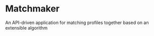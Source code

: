 # Matchmaker
An API-driven application for matching profiles together based on an extensible algorithm
